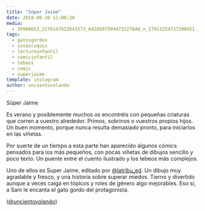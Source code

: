 ```yaml
---
title: "Súper Jaime"
date: 2018-08-26 11:00:20
media: 
  - 39960653_2176147822643573_6428507504472227840_n_17913254737200451.jpg
tags: 
  - gatosgordos
  - cosascuquis
  - lecturainfantil
  - comicinfantil
  - tebeos
  - comic
  - superjaime
template: instagram
author: uncientovolando
---
```


Súper Jaime


Es verano y posiblemente muchos os encontréis con pequeñas criaturas que corren a vuestro alrededor. Primos, sobrinos o vuestros propios hijos. Un buen momento, porque nunca resulta demasiado pronto, para iniciarlos en las viñetas.

 
Por suerte de un tiempo a esta parte han aparecido algunos cómics pensados para los más pequeños, con pocas viñetas de dibujos sencillo y poco texto. Un puente entre el cuento ilustrado y los tebeos más complejos.


Uno de ellos es Super Jaime, editado por [@latribu_ed](https://instagram.com/latribu_ed). Un dibujo muy agradable y fresco, y una historia sobre superar miedos. Tierno y divertido aunque a veces caiga en tópicos y roles de género algo mejorables. Eso sí, a Sam le encanta el gato gordo del protagonista.


([@uncientovolando](https://instagram.com/uncientovolando))
